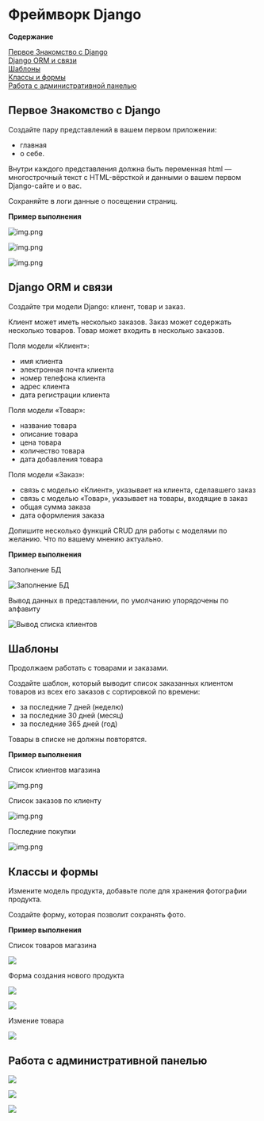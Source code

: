 # Фреймворк Django

**Содержание**

[Первое Знакомство с Django](#первое-знакомство-с-django)<br>
[Django ORM и связи](#django-orm-и-связи)<br>
[Шаблоны](#шаблоны)<br>
[Классы и формы](#классы-и-формы)<br>
[Работа с административной панелью](#работа-с-административной-панелью)

## Первое Знакомство с Django

Создайте пару представлений в вашем первом приложении:
- главная
- о себе.

Внутри каждого представления должна быть переменная html — многострочный текст с 
HTML-вёрсткой и данными о вашем первом Django-сайте и о вас.

Сохраняйте в логи данные о посещении страниц.

**Пример выполнения**

![img.png](img_readme/img_01.png)

![img.png](img_readme/img_02.png)

![img.png](img_readme/img_03.png)

## Django ORM и связи

Создайте три модели Django: клиент, товар и заказ.

Клиент может иметь несколько заказов. Заказ может содержать несколько товаров. Товар может входить в несколько заказов.

Поля модели «Клиент»:
- имя клиента
- электронная почта клиента
- номер телефона клиента
- адрес клиента
- дата регистрации клиента

Поля модели «Товар»:
- название товара
- описание товара
- цена товара
- количество товара
- дата добавления товара

Поля модели «Заказ»:
- связь с моделью «Клиент», указывает на клиента, сделавшего заказ
- связь с моделью «Товар», указывает на товары, входящие в заказ
- общая сумма заказа
- дата оформления заказа

Допишите несколько функций CRUD для работы с моделями по желанию. Что по вашему мнению актуально.

**Пример выполнения**

Заполнение БД

![Заполнение БД](img_readme/img_04.png "Заполнение БД")

Вывод данных в представлении, по умолчанию упорядочены по алфавиту

![Вывод списка клиентов](img_readme/img_05.png "Ввод списка клиентов")

## Шаблоны

Продолжаем работать с товарами и заказами.

Создайте шаблон, который выводит список заказанных клиентом товаров из всех его заказов с сортировкой по времени:
- за последние 7 дней (неделю)
- за последние 30 дней (месяц)
- за последние 365 дней (год)

Товары в списке не должны повторятся.

**Пример выполнения**

Список клиентов магазина 

![img.png](img_readme/img_06.png)

Список заказов по клиенту

![img.png](img_readme/img_07.png)

Последние покупки

![img.png](img_readme/img_08.png)

## Классы и формы

Измените модель продукта, добавьте поле для хранения фотографии продукта.

Создайте форму, которая позволит сохранять фото.

**Пример выполнения**

Список товаров магазина

![](img_readme/img_09.png)

Форма создания нового продукта

![](img_readme/img_10.png)

![](img_readme/img_11.png)

Измение товара

![](img_readme/img_12.png)

## Работа с административной панелью

![](img_readme/img_13.png)

![](img_readme/img_14.png)

![](img_readme/img_15.png)

